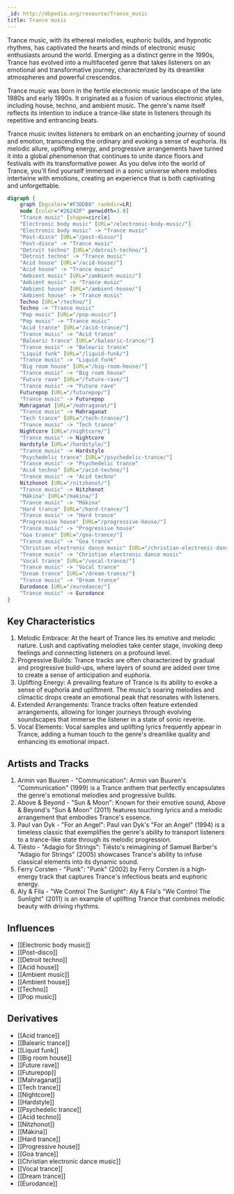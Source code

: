 ```yaml
---
_id: http://dbpedia.org/resource/Trance_music
title: Trance music
---
```


Trance music, with its ethereal melodies, euphoric builds, and hypnotic rhythms, has captivated the hearts and minds of electronic music enthusiasts around the world. Emerging as a distinct genre in the 1990s, Trance has evolved into a multifaceted genre that takes listeners on an emotional and transformative journey, characterized by its dreamlike atmospheres and powerful crescendos.

Trance music was born in the fertile electronic music landscape of the late 1980s and early 1990s. It originated as a fusion of various electronic styles, including house, techno, and ambient music. The genre's name itself reflects its intention to induce a trance-like state in listeners through its repetitive and entrancing beats.

Trance music invites listeners to embark on an enchanting journey of sound and emotion, transcending the ordinary and evoking a sense of euphoria. Its melodic allure, uplifting energy, and progressive arrangements have turned it into a global phenomenon that continues to unite dance floors and festivals with its transformative power. As you delve into the world of Trance, you'll find yourself immersed in a sonic universe where melodies intertwine with emotions, creating an experience that is both captivating and unforgettable.

```dot
digraph {
	graph [bgcolor="#F3DDB8" rankdir=LR]
	node [color="#26242F" penwidth=3.0]
	"Trance music" [shape=circle]
	"Electronic body music" [URL="/electronic-body-music/"]
	"Electronic body music" -> "Trance music"
	"Post-disco" [URL="/post-disco/"]
	"Post-disco" -> "Trance music"
	"Detroit techno" [URL="/detroit-techno/"]
	"Detroit techno" -> "Trance music"
	"Acid house" [URL="/acid-house/"]
	"Acid house" -> "Trance music"
	"Ambient music" [URL="/ambient-music/"]
	"Ambient music" -> "Trance music"
	"Ambient house" [URL="/ambient-house/"]
	"Ambient house" -> "Trance music"
	Techno [URL="/techno/"]
	Techno -> "Trance music"
	"Pop music" [URL="/pop-music/"]
	"Pop music" -> "Trance music"
	"Acid trance" [URL="/acid-trance/"]
	"Trance music" -> "Acid trance"
	"Balearic trance" [URL="/balearic-trance/"]
	"Trance music" -> "Balearic trance"
	"Liquid funk" [URL="/liquid-funk/"]
	"Trance music" -> "Liquid funk"
	"Big room house" [URL="/big-room-house/"]
	"Trance music" -> "Big room house"
	"Future rave" [URL="/future-rave/"]
	"Trance music" -> "Future rave"
	Futurepop [URL="/futurepop/"]
	"Trance music" -> Futurepop
	Mahraganat [URL="/mahraganat/"]
	"Trance music" -> Mahraganat
	"Tech trance" [URL="/tech-trance/"]
	"Trance music" -> "Tech trance"
	Nightcore [URL="/nightcore/"]
	"Trance music" -> Nightcore
	Hardstyle [URL="/hardstyle/"]
	"Trance music" -> Hardstyle
	"Psychedelic trance" [URL="/psychedelic-trance/"]
	"Trance music" -> "Psychedelic trance"
	"Acid techno" [URL="/acid-techno/"]
	"Trance music" -> "Acid techno"
	Nitzhonot [URL="/nitzhonot/"]
	"Trance music" -> Nitzhonot
	"Mákina" [URL="/makina/"]
	"Trance music" -> "Mákina"
	"Hard trance" [URL="/hard-trance/"]
	"Trance music" -> "Hard trance"
	"Progressive house" [URL="/progressive-house/"]
	"Trance music" -> "Progressive house"
	"Goa trance" [URL="/goa-trance/"]
	"Trance music" -> "Goa trance"
	"Christian electronic dance music" [URL="/christian-electronic-dance-music/"]
	"Trance music" -> "Christian electronic dance music"
	"Vocal trance" [URL="/vocal-trance/"]
	"Trance music" -> "Vocal trance"
	"Dream trance" [URL="/dream-trance/"]
	"Trance music" -> "Dream trance"
	Eurodance [URL="/eurodance/"]
	"Trance music" -> Eurodance
}
```

## Key Characteristics

1. Melodic Embrace: At the heart of Trance lies its emotive and melodic nature. Lush and captivating melodies take center stage, invoking deep feelings and connecting listeners on a profound level.
2. Progressive Builds: Trance tracks are often characterized by gradual and progressive build-ups, where layers of sound are added over time to create a sense of anticipation and euphoria.
3. Uplifting Energy: A prevailing feature of Trance is its ability to evoke a sense of euphoria and upliftment. The music's soaring melodies and climactic drops create an emotional peak that resonates with listeners.
4. Extended Arrangements: Trance tracks often feature extended arrangements, allowing for longer journeys through evolving soundscapes that immerse the listener in a state of sonic reverie.
5. Vocal Elements: Vocal samples and uplifting lyrics frequently appear in Trance, adding a human touch to the genre's dreamlike quality and enhancing its emotional impact.

## Artists and Tracks

1. Armin van Buuren - "Communication": Armin van Buuren's "Communication" (1999) is a Trance anthem that perfectly encapsulates the genre's emotional melodies and progressive builds.
2. Above & Beyond - "Sun & Moon": Known for their emotive sound, Above & Beyond's "Sun & Moon" (2011) features touching lyrics and a melodic arrangement that embodies Trance's essence.
3. Paul van Dyk - "For an Angel": Paul van Dyk's "For an Angel" (1994) is a timeless classic that exemplifies the genre's ability to transport listeners to a trance-like state through its melodic progression.
4. Tiësto - "Adagio for Strings": Tiësto's reimagining of Samuel Barber's "Adagio for Strings" (2005) showcases Trance's ability to infuse classical elements into its dynamic sound.
5. Ferry Corsten - "Punk": "Punk" (2002) by Ferry Corsten is a high-energy track that captures Trance's infectious beats and euphoric energy.
6. Aly & Fila - "We Control The Sunlight": Aly & Fila's "We Control The Sunlight" (2011) is an example of uplifting Trance that combines melodic beauty with driving rhythms.

## Influences

- [[Electronic body music]]
- [[Post-disco]]
- [[Detroit techno]]
- [[Acid house]]
- [[Ambient music]]
- [[Ambient house]]
- [[Techno]]
- [[Pop music]]

## Derivatives
- [[Acid trance]]
- [[Balearic trance]]
- [[Liquid funk]]
- [[Big room house]]
- [[Future rave]]
- [[Futurepop]]
- [[Mahraganat]]
- [[Tech trance]]
- [[Nightcore]]
- [[Hardstyle]]
- [[Psychedelic trance]]
- [[Acid techno]]
- [[Nitzhonot]]
- [[Mákina]]
- [[Hard trance]]
- [[Progressive house]]
- [[Goa trance]]
- [[Christian electronic dance music]]
- [[Vocal trance]]
- [[Dream trance]]
- [[Eurodance]]
